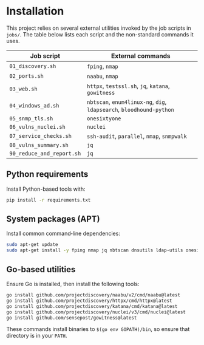 # Installation

This project relies on several external utilities invoked by the job scripts in `jobs/`.
The table below lists each script and the non-standard commands it uses.

| Job script | External commands |
|------------|------------------|
| `01_discovery.sh` | `fping`, `nmap` |
| `02_ports.sh` | `naabu`, `nmap` |
| `03_web.sh` | `httpx`, `testssl.sh`, `jq`, `katana`, `gowitness` |
| `04_windows_ad.sh` | `nbtscan`, `enum4linux-ng`, `dig`, `ldapsearch`, `bloodhound-python` |
| `05_snmp_tls.sh` | `onesixtyone` |
| `06_vulns_nuclei.sh` | `nuclei` |
| `07_service_checks.sh` | `ssh-audit`, `parallel`, `nmap`, `snmpwalk` |
| `08_vulns_summary.sh` | `jq` |
| `90_reduce_and_report.sh` | `jq` |

## Python requirements
Install Python-based tools with:

```bash
pip install -r requirements.txt
```

## System packages (APT)
Install common command‑line dependencies:

```bash
sudo apt-get update
sudo apt-get install -y fping nmap jq nbtscan dnsutils ldap-utils onesixtyone parallel snmp testssl.sh
```

## Go-based utilities
Ensure Go is installed, then install the following tools:

```bash
go install github.com/projectdiscovery/naabu/v2/cmd/naabu@latest
go install github.com/projectdiscovery/httpx/cmd/httpx@latest
go install github.com/projectdiscovery/katana/cmd/katana@latest
go install github.com/projectdiscovery/nuclei/v3/cmd/nuclei@latest
go install github.com/sensepost/gowitness@latest
```

These commands install binaries to `$(go env GOPATH)/bin`, so ensure that directory is in your `PATH`.
